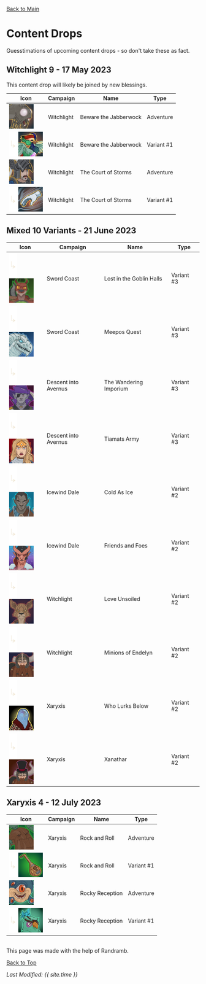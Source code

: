[Back to Main](index.md)

# Content Drops

Guesstimations of upcoming content drops - so don't take these as fact.

## Witchlight 9 - 17 May 2023

This content drop will likely be joined by new blessings.

| Icon | Campaign | Name | Type |
|---|---|---|---|
| ![Witchlight: Beware the Jabberwock (Adventure)](images/contentdrop_portraits/witchlight_bewarethejabberwock_0.png) | Witchlight | Beware the Jabberwock | Adventure |
| ![Variant Spacer](images/contentdrop_portraits/variantspacer.png) ![Witchlight: Beware the Jabberwock (Variant 1)](images/contentdrop_portraits/witchlight_bewarethejabberwock_1.png) | Witchlight | Beware the Jabberwock | Variant #1 |
| ![Witchlight: The Court of Storms (Adventure)](images/contentdrop_portraits/witchlight_thecourtofstorms_0.png) | Witchlight | The Court of Storms | Adventure |
| ![Variant Spacer](images/contentdrop_portraits/variantspacer.png) ![Witchlight: The Court of Storms (Variant 1)](images/contentdrop_portraits/witchlight_thecourtofstorms_1.png) | Witchlight | The Court of Storms | Variant #1 |

## Mixed 10 Variants - 21 June 2023

| Icon | Campaign | Name | Type |
|---|---|---|---|
| ![Variant Spacer](images/contentdrop_portraits/variantspacer.png) ![Sword  Coast: Lost in the Goblin Halls (Variant 3)](images/contentdrop_portraits/swordcoast_lostinthegoblinhalls_3.png) | Sword  Coast | Lost in the Goblin Halls | Variant #3 |
| ![Variant Spacer](images/contentdrop_portraits/variantspacer.png) ![Sword  Coast: Meepos Quest (Variant 3)](images/contentdrop_portraits/swordcoast_meeposquest_3.png) | Sword  Coast | Meepos Quest | Variant #3 |
| ![Variant Spacer](images/contentdrop_portraits/variantspacer.png) ![Descent into Avernus: The Wandering Imporium (Variant 3)](images/contentdrop_portraits/descentintoavernus_thewanderingimporium_3.png) | Descent into Avernus | The Wandering Imporium | Variant #3 |
| ![Variant Spacer](images/contentdrop_portraits/variantspacer.png) ![Descent into Avernus: Tiamats Army (Variant 3)](images/contentdrop_portraits/descentintoavernus_tiamatsarmy_3.png) | Descent into Avernus | Tiamats Army | Variant #3 |
| ![Variant Spacer](images/contentdrop_portraits/variantspacer.png) ![Icewind Dale: Cold As Ice (Variant 2)](images/contentdrop_portraits/icewinddale_coldasice_2.png) | Icewind Dale | Cold As Ice | Variant #2 |
| ![Variant Spacer](images/contentdrop_portraits/variantspacer.png) ![Icewind Dale: Friends and Foes (Variant 2)](images/contentdrop_portraits/icewinddale_friendsandfoes_2.png) | Icewind Dale | Friends and Foes | Variant #2 |
| ![Variant Spacer](images/contentdrop_portraits/variantspacer.png) ![Witchlight: Love Unsoiled (Variant 2)](images/contentdrop_portraits/witchlight_loveunsoiled_2.png) | Witchlight | Love Unsoiled | Variant #2 |
| ![Variant Spacer](images/contentdrop_portraits/variantspacer.png) ![Witchlight: Minions of Endelyn (Variant 2)](images/contentdrop_portraits/witchlight_minionsofendelyn_2.png) | Witchlight | Minions of Endelyn | Variant #2 |
| ![Variant Spacer](images/contentdrop_portraits/variantspacer.png) ![Xaryxis: Who Lurks Below (Variant 2)](images/contentdrop_portraits/xaryxis_wholurksbelow_2.png) | Xaryxis | Who Lurks Below | Variant #2 |
| ![Variant Spacer](images/contentdrop_portraits/variantspacer.png) ![Xaryxis: Xanathar (Variant 2)](images/contentdrop_portraits/xaryxis_xanathar_2.png) | Xaryxis | Xanathar | Variant #2 |

## Xaryxis 4 - 12 July 2023

| Icon | Campaign | Name | Type |
|---|---|---|---|
| ![Xaryxis: Rock and Roll (Adventure)](images/contentdrop_portraits/xaryxis_rockandroll_0.png) | Xaryxis | Rock and Roll | Adventure |
| ![Variant Spacer](images/contentdrop_portraits/variantspacer.png) ![Xaryxis: Rock and Roll (Variant 1)](images/contentdrop_portraits/xaryxis_rockandroll_1.png) | Xaryxis | Rock and Roll | Variant #1 |
| ![Xaryxis: Rocky Reception (Adventure)](images/contentdrop_portraits/xaryxis_rockyreception_0.png) | Xaryxis | Rocky Reception | Adventure |
| ![Variant Spacer](images/contentdrop_portraits/variantspacer.png) ![Xaryxis: Rocky Reception (Variant 1)](images/contentdrop_portraits/xaryxis_rockyreception_1.png) | Xaryxis | Rocky Reception | Variant #1 |

<br />
This page was made with the help of Randramb.

[Back to Top](#top)

*Last Modified: {{ site.time }}*